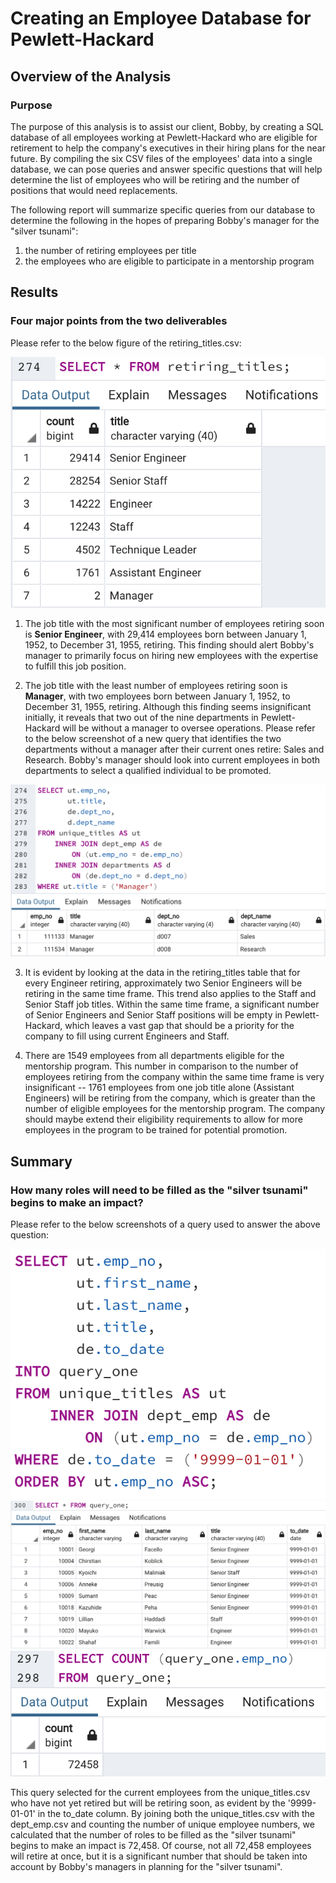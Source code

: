# Creating an Employee Database for Pewlett-Hackard 

## Overview of the Analysis

### Purpose 

The purpose of this analysis is to assist our client, Bobby, by creating a SQL database of all employees working at Pewlett-Hackard who are eligible for retirement to help the company's executives in their hiring plans for the near future. By compiling the six CSV files of the employees' data into a single database, we can pose queries and answer specific questions that will help determine the list of employees who will be retiring and the number of positions that would need replacements. 

The following report will summarize specific queries from our database to determine the following in the hopes of preparing Bobby's manager for the "silver tsunami":
1. the number of retiring employees per title
2. the employees who are eligible to participate in a mentorship program

## Results

### Four major points from the two deliverables

Please refer to the below figure of the retiring_titles.csv:

![retiring_titles](retiring_titles.png)

1. The job title with the most significant number of employees retiring soon is **Senior Engineer**, with 29,414 employees born between  January 1, 1952, to December 31, 1955, retiring. This finding should alert Bobby's manager to primarily focus on hiring new employees with the expertise to fulfill this job position. 

2. The job title with the least number of employees retiring soon is **Manager**, with two employees born between January 1, 1952, to December 31, 1955, retiring. Although this finding seems insignificant initially, it reveals that two out of the nine departments in Pewlett-Hackard will be without a manager to oversee operations. Please refer to the below screenshot of a new query that identifies the two departments without a manager after their current ones retire: Sales and Research. Bobby's manager should look into current employees in both departments to select a qualified individual to be promoted. 

![manager_query](manager_query.png)	

3. It is evident by looking at the data in the retiring_titles table that for every Engineer retiring, approximately two Senior Engineers will be retiring in the same time frame. This trend also applies to the Staff and Senior Staff job titles. Within the same time frame, a significant number of Senior Engineers and Senior Staff positions will be empty in Pewlett-Hackard, which leaves a vast gap that should be a priority for the company to fill using current Engineers and Staff. 

4. There are 1549 employees from all departments eligible for the mentorship program. This number in comparison to the number of employees retiring from the company within the same time frame is very insignificant -- 1761 employees from one job title alone (Assistant Engineers) will be retiring from the company, which is greater than the number of eligible employees for the mentorship program. The company should maybe extend their eligibility requirements to allow for more employees in the program to be trained for potential promotion. 

## Summary

### How many roles will need to be filled as the "silver tsunami" begins to make an impact?

Please refer to the below screenshots of a query used to answer the above question:

![query_one](query_one.png)
![query_one_table](query_one_table.png)
![query_one_count](query_one_count.png)

This query selected for the current employees from the unique_titles.csv who have not yet retired but will be retiring soon, as evident by the '9999-01-01' in the to_date column. By joining both the unique_titles.csv with the dept_emp.csv and counting the number of unique employee numbers, we calculated that the number of roles to be filled as the "silver tsunami" begins to make an impact is 72,458. Of course, not all 72,458 employees will retire at once, but it is a significant number that should be taken into account by Bobby's managers in planning for the "silver tsunami". 

